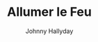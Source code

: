 ---
layout: post
title: Allumer le Feu
author: Johnny Hallyday
image:
  artist: johnny-hallyday.png
---
